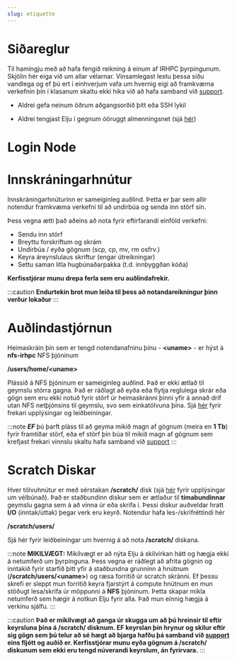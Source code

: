 ```yaml
---
slug: etiquette
---
```


# Siðareglur 

Til hamingju með að hafa fengið reikning á einum af IRHPC þyrpingunum. Skjölin hér eiga við um allar vélarnar. Vinsamlegast lestu þessa síðu vandlega og ef þú ert í einhverjum vafa um hvernig eigi að framkvæma verkefnin þín í klasanum skaltu ekki hika við að hafa samband við [support](mailto:help@hi.is).

- Aldrei gefa neinum öðrum aðgangsorðið þitt eða SSH lykil

- Aldrei tengjast Elju í gegnum óöruggt almenningsnet (sjá [hér](../connecting/01_general.md))

# Login Node

# Innskráningarhnútur

Innskráningarhnúturinn er sameiginleg auðlind. Þetta er þar sem allir notendur framkvæma verkefni til að undirbúa og senda inn störf sín.

Þess vegna ætti það aðeins að nota fyrir eftirfarandi einföld verkefni:
- Sendu inn störf
- Breyttu forskriftum og skrám
- Undirbúa / eyða gögnum (scp, cp, mv, rm osfrv.)
- Keyra áreynslulaus skriftur (engar útreikningar)
- Settu saman litla hugbúnaðarpakka (t.d. innbyggðan kóða)

**Kerfisstjórar munu drepa ferla sem eru auðlindafrekir.**

:::caution
**Endurtekin brot mun leiða til þess að notandareikningur þinn verður lokaður**
:::


# Auðlindastjórnun

Heimaskráin þín sem er tengd notendanafninu þínu - **<uname\>** - er hýst á **nfs-irhpc** NFS þjóninum

**/users/home/<uname\>**

Plássið á NFS þjóninum er sameiginleg auðlind. Það er ekki ætlað til geymslu stórra gagna. Það er ráðlagt að eyða eða flytja reglulega skrár eða gögn sem eru ekki notuð fyrir störf úr heimaskránni þinni yfir á annað drif utan NFS netþjónsins til geymslu, svo sem einkatölvuna þína. Sjá [hér](../elja/01_bash.md) fyrir frekari upplýsingar og leiðbeiningar.

:::note
***EF*** þú þarft pláss til að geyma mikið magn af gögnum (meira en **1 Tb**) fyrir framtíðar störf, eða ef störf þín búa til mikið magn af gögnum sem krefjast frekari vinnslu skaltu hafa samband við [support](mailto:help@hi.is)
:::

# Scratch Diskar

Hver tölvuhnútur er með sérstakan **/scratch/** disk (sjá [hér](../hardware/02_specs.md) fyrir upplýsingar um vélbúnað). Það er staðbundinn diskur sem er ætlaður til **tímabundinnar** geymslu gagna sem á að vinna úr eða skrifa í. Þessi diskur auðveldar hratt **I/O** (inntak/úttak) þegar verk eru keyrð. Notendur hafa les-/skrifréttindi hér

**/scratch/users/**

Sjá hér fyrir leiðbeiningar um hvernig á að nota **/scratch/** diskana.

:::note
**MIKILVÆGT:** Mikilvægt er að nýta Elju á skilvirkan hátt og hægja ekki á netumferð um þyrpinguna. Þess vegna er ráðlegt að afrita gögnin og inntakið fyrir starfið þitt yfir á staðbundna grunninn á hnútnum (**/scratch/users/<uname\>**) og ræsa forritið úr scratch skránni. Ef þessu skrefi er sleppt mun forritið keyra fjarstýrt á compute hnútnum en mun stöðugt lesa/skrifa úr möppunni á **NFS** þjóninum. Þetta skapar mikla netumferð sem hægir á notkun Elju fyrir alla. Það mun einnig hægja á verkinu sjálfu.
:::

:::caution
**Það er mikilvægt að ganga úr skugga um að þú hreinsir til eftir keyrsluna þína á /scratch/ disknum. EF keyrslan þín hrynur og skilur eftir sig gögn sem þú telur að sé hægt að bjarga hafðu þá samband við [support](mailto:help@hi.is) eins fljótt og auðið er. Kerfisstjórar munu eyða gögnum á /scratch/ diskunum sem ekki eru tengd núverandi keyrslum, án fyrirvara.**
:::
